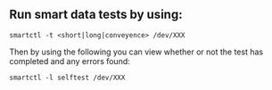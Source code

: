 ## Run smart data tests by using:

```
smartctl -t <short|long|conveyence> /dev/XXX
```

Then by using the following you can view whether or not the test has completed and any errors found:

```
smartctl -l selftest /dev/XXX
```
